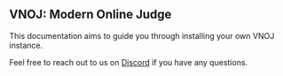 ## VNOJ: Modern Online Judge

This documentation aims to guide you through installing your own VNOJ instance.

Feel free to reach out to us on [Discord](https://discord.gg/TDyYVyd) if you have any
questions.

